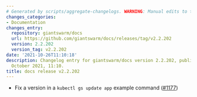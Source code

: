 ```yaml
---
# Generated by scripts/aggregate-changelogs. WARNING: Manual edits to this files will be overwritten.
changes_categories:
- Documentation
changes_entry:
  repository: giantswarm/docs
  url: https://github.com/giantswarm/docs/releases/tag/v2.2.202
  version: 2.2.202
  version_tag: v2.2.202
date: '2021-10-26T11:10:18'
description: Changelog entry for giantswarm/docs version 2.2.202, published on 26
  October 2021, 11:10.
title: docs release v2.2.202
---
```


- Fix a version in a `kubectl gs update app` example command ([#1177](https://github.com/giantswarm/docs/pull/1177))

